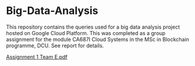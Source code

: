# Big-Data-Analysis
This repository contains the queries used for a big data analysis project hosted on Google Cloud Platform. 
This was completed as a group assignment for the module CA687I Cloud Systems in the MSc in Blockchain programme, DCU. See report for details. 

[Assignment 1 Team E.pdf](https://github.com/kanem8/Big-Data-Analysis/files/9903423/Assignment.1.Team.E.pdf)
